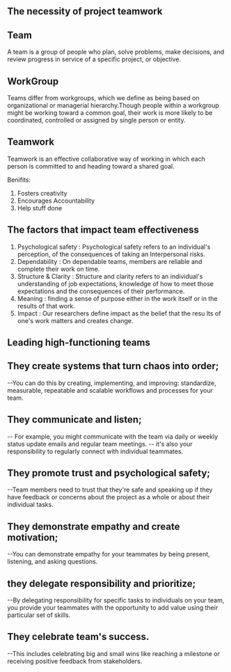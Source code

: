## The necessity of project teamwork

## Team
A team is a group of people who plan, solve problems, make decisions, and review progress in service of a specific project, or objective. 

## WorkGroup
Teams differ from workgroups, which we define as being based on organizational or managerial hierarchy.Though people within a workgroup might be working toward a common goal, their work is more likely to be coordinated, controlled or assigned by single person or entity.

## Teamwork
Teamwork is an effective collaborative way of working in which each person is committed to and heading toward a shared goal. 

Benifits:
1. Fosters creativity
2. Encourages Accountability
3. Help stuff done

## The factors that impact team effectiveness
1. Psychological safety : Psychological safety refers to an individual's perception, of the consequences of taking an Interpersonal risks.
2. Dependability : On dependable teams, members are reliable and complete their work on time.
3. Structure & Clarity : Structure and clarity refers to an individual's understanding of job expectations, knowledge of how to meet those expectations and the consequences of their performance.
4. Meaning : finding a sense of purpose either in the work itself or in the results of that work.
5. Impact : Our researchers define impact as the belief that the resu	lts of one's work matters and creates change. 


## Leading high-functioning teams

## They create systems that turn chaos into order; 
--You can do this by creating, implementing, and improving: standardize, measurable, repeatable and scalable workflows and processes for your team.
## They communicate and listen;  
-- For example, you might communicate with the team via daily or weekly status update emails and regular team meetings. 
-- it's also your responsibility to regularly connect with individual teammates.
## They promote trust and psychological safety;
--Team members need to trust that they're safe and speaking up if they have feedback or concerns about the project as a whole or about their individual tasks.
## They demonstrate empathy and create motivation;
--You can demonstrate empathy for your teammates by being present, listening, and asking questions. 
## they delegate responsibility and prioritize;
--By delegating responsibility for specific tasks to individuals on your team, you provide your teammates with the opportunity to add value using their particular set of skills. 
## They celebrate team's success.
--This includes celebrating big and small wins like reaching a milestone or receiving positive feedback from stakeholders.

